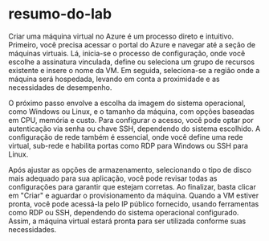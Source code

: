 # resumo-do-lab

Criar uma máquina virtual no Azure é um processo direto e intuitivo. Primeiro, você precisa acessar o portal do Azure e navegar até a seção de máquinas virtuais. Lá, inicia-se o processo de configuração, onde você escolhe a assinatura vinculada, define ou seleciona um grupo de recursos existente e insere o nome da VM. Em seguida, seleciona-se a região onde a máquina será hospedada, levando em conta a proximidade e as necessidades de desempenho.

O próximo passo envolve a escolha da imagem do sistema operacional, como Windows ou Linux, e o tamanho da máquina, com opções baseadas em CPU, memória e custo. Para configurar o acesso, você pode optar por autenticação via senha ou chave SSH, dependendo do sistema escolhido. A configuração de rede também é essencial, onde você define uma rede virtual, sub-rede e habilita portas como RDP para Windows ou SSH para Linux.

Após ajustar as opções de armazenamento, selecionando o tipo de disco mais adequado para sua aplicação, você pode revisar todas as configurações para garantir que estejam corretas. Ao finalizar, basta clicar em "Criar" e aguardar o provisionamento da máquina. Quando a VM estiver pronta, você pode acessá-la pelo IP público fornecido, usando ferramentas como RDP ou SSH, dependendo do sistema operacional configurado. Assim, a máquina virtual estará pronta para ser utilizada conforme suas necessidades.
